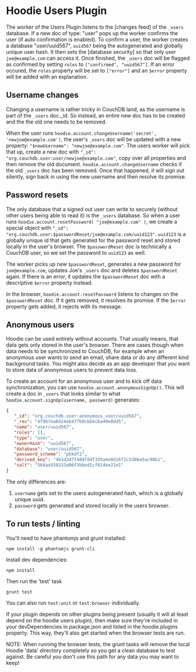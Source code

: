 Hoodie Users Plugin
===================

The worker of the Users Plugin listens to the [changes feed] of the `_users`
database. If a new doc of type: "user" pops up the worker confirms the user (if
auto confirmation is enabled).  To confirm a user, the worker creates a
database "user/uuid567", `uuid567` being the autogenerated and globally unique
user hash. It then sets the [database security] so that only user
`joe@example.com` can access it. Once finished, the `_users` doc will be
flagged as confirmed by setting `roles` to `["confirmed", "uuid567"]`. If an
error occured, the `roles` property will be set to `["error"]` and an `$error`
property will be added with an explanation.  


Username changes
----------------

Changing a username is rather tricky in CouchDB land, as the username is part
of the `_users` doc._id.  So instead, an entire new doc has to be created and
the the old one needs to be removed.

When the user runs `hoodie.account.changeUsername('secret',
'newjoe@example.com')`, the user's `_users` doc will be updated with a new
property: `"$newUsername": "newjoe@example.com"`. The users worker will pick
that up, create a new doc with `"_id":
"org.couchdb.user:user/newjoe@example.com"`, copy over all properties and then
remove the old document. `hoodie.account.changeUsername` checks if the old
`_users` doc has been removed.  Once that happened, it will sign out silently,
sign back in using the new username and then resolve its promise.  


Password resets
---------------

The only database that a signed out user can write to securely (without other
users being able to read it) is the `_users` database. So when a user runs
`hoodie.account.resetPassword( "joe@example.com" )`, we create a special object
with `"_id": "org.couchdb.user:$passwordReset/joe@example.com/uuid123"`.
`uuid123` is a globally unique id that gets generated for the password reset
and stored locally in the user's browser. The `$passwordReset` doc is
technically a CouchDB user, so we set the password to `uuid123` as well.

The worker picks up new `$passwordReset`, generates a new password for
`joe@example.com`, updates Joe's `_users` doc and deletes `$passwordReset`
again. If there is an error, it updates the `$passwordReset` doc with a
descriptive `$error` property instead.

In the browser, `hoodie.account.resetPassword` listens to changes on the
`$passwordReset` doc. If it gets removed, it resolves its promise. If the
`$error` property gets added, it rejects with its message.


Anonymous users
---------------

Hoodie can be used entirely without accounts. That usually means, that data
gets only stored in the user's browser. There are cases though when data needs
to be synchronized to CouchDB, for example when an anonymous user wants to send
an email, share data or do any different kind background tasks. You might also
decide as an app developer that you want to store data of anonymous users to
prevent data loss.

To create an account for an anonymous user and to kick off data
synchronization, you can use `hoodie.account.anonymousSignUp()`. This will
create a doc in `_users` that looks similar to what
`hoodie.account.signUp(username, password)` generates: 

```json
{
   "_id": "org.couchdb.user:anonymous_user/uuid567",
   "_rev": "4f9b7ea8424eb477b8cbb6cba49e0dd5",
   "name": "user/uuid567",
   "roles": [],
   "type": "user",
   "ownerHash": "uuid567",
   "database": "user/uuid567",
   "password_scheme": "pbkdf2",
   "derived_key": "4b1d247f488fd4f335a4e0d16f2c5386a5ac98b1",
   "salt": "564aa550233a06f3bbed1cf014ee21e1"
}
```

The only differences are:

1. `username` gets set to the users autogenerated hash, which is a globally
   unique uuid.
2. `password` gets generated and stored locally in the users browser.


To run tests / linting
----------------------

You'll need to have phantomjs and grunt installed:

```
npm install -g phantomjs grunt-cli
```

Install dev dependencies:

```
npm install
```

Then run the 'test' task

```
grunt test
```

You can also run `test:unit` or `test:browser` individually.

If your plugin depends on other plugins being present (usually it will at
least depend on the hoodie users plugin), then make sure they're included
in your devDependencies in package.json and listed in the hoodie.plugins
property. This way, they'll also get started when the browser tests are
run.

NOTE: When running the browser tests, the grunt tasks will remove the local
Hoodie 'data' directory completely so you get a clean database to test
against. Be careful you don't use this path for any data you may want to
keep!
